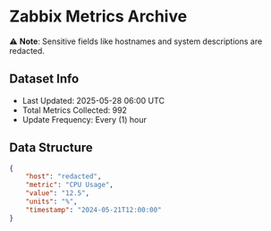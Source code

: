 # Zabbix Metrics Archive

⚠️ **Note**: Sensitive fields like hostnames and system descriptions are redacted.

## Dataset Info
- Last Updated: 2025-05-28 06:00 UTC
- Total Metrics Collected: 992
- Update Frequency: Every (1) hour

## Data Structure
```json
{
    "host": "redacted",
    "metric": "CPU Usage",
    "value": "12.5",
    "units": "%",
    "timestamp": "2024-05-21T12:00:00"
}
```

